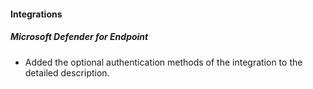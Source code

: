 
#### Integrations
##### Microsoft Defender for Endpoint
- Added the optional authentication methods of the integration to the detailed description.
